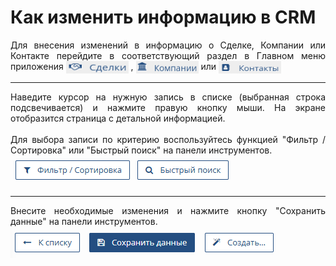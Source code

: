 # Как изменить информацию в CRM

<p align="justify">
Для внесения изменений в информацию о Сделке, Компании или Контакте перейдите в соответствующий раздел в Главном меню приложения 
<img src="../../images/main_menu/pict_deals_full.png" style="width: 100px; height: 20px; vertical-align: middle;"/>
,
<img src="../../images/main_menu/pict_company_full.png" style="width: 100px; height: 20px; vertical-align: middle;"/> 
или
<img src="../../images/main_menu/pict_contacts_full.png" style="width: 100px; height: 20px; vertical-align: middle;"/>
</p>

<hr/>

<p align="justify">
Наведите курсор на нужную запись в списке (выбранная строка подсвечивается) и нажмите правую кнопку мыши. На экране отобразится страница с детальной информацией. 
<br/><br/>
Для выбора записи по критерию воспользуйтесь функцией "Фильтр / Сортировка" или "Быстрый поиск" на панели инструментов.
<br>
<img src="../../images/others/filter_sort_search.png" style="max-width:100%;max-height:100%;"/>
</p>

<hr>

<p align="justify">
Внесите необходимые изменения и нажмите кнопку "Сохранить данные" на панели инструментов. 
<br>
<img src="../../images/company_page/company_save_data.png" style="max-width:100%;max-height:100%;"/>
</p>
